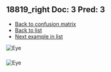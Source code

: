 ## 18819_right Doc: 3 Pred: 3
- [Back to confusion matrix](https://github.com/juliandewit/kaggle_retinopathy/blob/master/matrix.md)
- [Back to list](https://github.com/juliandewit/kaggle_retinopathy/blob/master/lists/33/list.md)
- [Next example in list](https://github.com/juliandewit/kaggle_retinopathy/blob/master/lists/33/18/18862_right.md)

![Eye](https://retinopaty.blob.core.windows.net/size1024/18819_right_3.jpeg)

### 

![Eye]()
